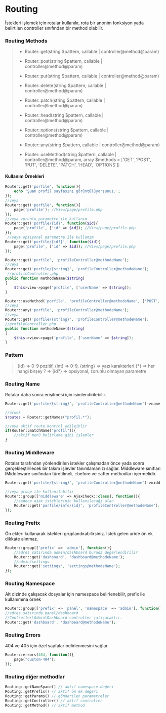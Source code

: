 
# Routing
İstekleri işlemek için rotalar kullanılır, rota bir anonim fonksiyon yada belirtilen controller sınıfından bir method olabilir.
### Routing Methods

>
> - Router::get(string $pattern, callable | controller@method@param)
>   
> - Router::post(string $pattern, callable | controller@method@param)
>   
> - Router::put(string $pattern, callable | controller@method@param)
>   
> - Router::delete(string $pattern, callable | controller@method@param)
>   
> - Router::patch(string $pattern, callable | controller@method@param)
>   
> - Router::head(string $pattern, callable | controller@method@param)
>   
> - Router::options(string $pattern, callable | controller@method@param)
>   
> - Router::any(string $pattern, callable | controller@method@param)
>   
> - Router::useMethod(string $pattern, callable | controller@method@param, array $methods = ['GET', 'POST', 'PUT',
>             'DELETE', 'PATCH', 'HEAD', 'OPTIONS'])
>



#### Kullanım Örnekleri

```php
Router::get('porfile', function(){
    echo 'Şuan profil sayfasını görüntülüyorsunuz.';
});
//veya
Router::get('porfile', function(){
    page('profile'); //View/page/profile.php
});
//veya zorunlu parametre ile kullanım
Router::get('porfile/{id}', function($id){
    page('profile', ['id' => $id]); //View/page/profile.php
});
 //veya opsiyonel parametre ile kullanım
Router::get('porfile/{id?}', function($id){
    page('profile', ['id' => $id]); //View/page/profile.php
});
```
```php
Router::get('porfile', 'profileController@methodeName');
//veya
Router::get('porfile/{string}', 'profileController@methodeName');
 //profileController.php
public function methodeName($string)
{
    $this>view->page('profile', ['userName' => $string]);
}
```
```php
Router::useMethod('porfile', 'profileController@methodeName', ['POST', 'GET']);
//veya
Router::any('porfile', 'profileController@methodeName');
//veya
Router::get('porfile/{string}', 'profileController@methodeName');
//profileController.php
public function methodeName($string)
{
    $this->view->page('profile', ['userName' => $string]);
}
```
### Pattern
>  {id} => 0-9 pozitif,
>    {int} => 0-9,
>    {string} => yazı karakterleri
>    {*} => her hangi birşey
>    ? => {id?} => opsiyonal, zorunlu olmayan parametre



### Routing Name

Rotalar daha sonra erişilmesi için isimlendirilebilir.

```php
Router::get('porfile/{string}', 'profileController@methodeName')->name('profile');

//örnek
$routes = Router::getNames("profil.*");

//veya aktif route kontrol edileiblir
if(Router::matchName("profil")){
    //aktif menü belirleme gibi işlemler
}
```



### Routing Middleware

Rotalar tarafından yönlendirilen istekler çalışmadan önce yada sonra gerçekleştirilecek bir takım işlevler tanımlamanızı sağlar. Middleware sınıfları IMiddleware sınıfından türetilmeli, ::before ve ::after methodları içermelidir.

```php
Router::get('porfile/{string}', 'profileController@methodeName')->middleware([AjaxCheck::class]);

//veya group ile kullanılabilir
Router::group(['middleware' => AjaxCheck::class], function(){
    //sadece ajax isteklerinin kullanılacağı alan
    Router::get('porfile/info/{id}', 'profileController@methodeName');
});
```



### Routing Prefix

Ön ekleri kullanarak istekleri gruplandırabilirsiniz. İstek gelen uride ön ek dikkate alınmaz.

```php
Router::group(['prefix' => 'admin'], function(){
    //adres satırında admin/dashboard burada değerlendirilir
    Router::get('dashboard', 'dashboard@methodeName');
    //admin/settings
    Router::get('settings', 'settings@methodeName');
});
```



### Routing Namespace

Alt dizinde çalışacak dosyalar için namespace belirlenebilir, prefix ile kullanımına örnek

```php
Router::group(['prefix' => 'panel', 'namespace' => 'admin'], function(){
//adres satırında panel/dashboard
//Controller\Admin\Dashboard controller çalışacaktır.
Router::get('dashboard', 'dashboard@methodeName');
```



### Routing Errors

404 ve 405 için özel sayfalar belirlenmesini sağlar

```php
Router::errors(404, function(){
    page("custom-404");
});
```



### Routing diğer methodlar

```php
Routing::getNameSpace() // aktif namespace değeri
Routing::getPrefix() // aktif ön ek değeri
Routing::getParams() // gönderilen parametreler
Routing::getController() // aktif controller
Routing::getMethod() // aktif method
```


